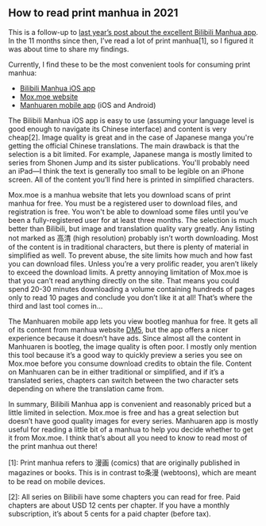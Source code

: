 ## How to read print manhua in 2021

This is a follow-up to [last year’s post about the excellent Bilibili Manhua app](https://www.chinese-forums.com/forums/topic/60732-first-impressions-of-the-bilibili-manhua-app/). In the 11 months since then, I’ve read a lot of print manhua[1], so I figured it was about time to share my findings.

Currently, I find these to be the most convenient tools for consuming print manhua:

-  [Bilibili Manhua iOS app](https://apps.apple.com/cn/app/id1426252715) 
-  [Mox.moe website](https://mox.moe/) 
-  [Manhuaren mobile app](http://manhuaren.com/) (iOS and Android) 

The Bilibili Manhua iOS app is easy to use (assuming your language level is good enough to navigate its Chinese interface) and content is very cheap[2]. Image quality is great and in the case of Japanese manga you're getting the official Chinese translations. The main drawback is that the selection is a bit limited. For example, Japanese manga is mostly limited to series from Shonen Jump and its sister publications. You'll probably need an iPad—I think the text is generally too small to be legible on an iPhone screen. All of the content you’ll find here is printed in simplified characters.

Mox.moe is a manhua website that lets you download scans of print manhua for free. You must be a registered user to download files, and registration is free. You won't be able to download some files until you’ve been a fully-registered user for at least three months. The selection is much better than Bilibili, but image and translation quality vary greatly. Any listing not marked as 高清 (high resolution) probably isn’t worth downloading. Most of the content is in traditional characters, but there is plenty of material in simplified as well. To prevent abuse, the site limits how much and how fast you can download files. Unless you’re a very prolific reader, you aren’t likely to exceed the download limits. A pretty annoying limitation of Mox.moe is that you can’t read anything directly on the site. That means you could spend 20-30 minutes downloading a volume containing hundreds of pages only to read 10 pages and conclude you don’t like it at all! That’s where the third and last tool comes in…

The Manhuaren mobile app lets you view bootleg manhua for free. It gets all of its content from manhua website [DM5](https://dm5.com/), but the app offers a nicer experience because it doesn’t have ads. Since almost all the content in Manhuaren is bootleg, the image quality is often poor. I mostly only mention this tool because it’s a good way to quickly preview a series you see on Mox.moe before you consume download credits to obtain the file. Content on Manhuaren can be in either traditional or simplified, and if it’s a translated series, chapters can switch between the two character sets depending on where the translation came from.

In summary, Bilibili Manhua app is convenient and reasonably priced but a little limited in selection. Mox.moe is free and has a great selection but doesn’t have good quality images for every series. Manhuaren app is mostly useful for reading a little bit of a manhua to help you decide whether to get it from Mox.moe. I think that’s about all you need to know to read most of the print manhua out there!

[1]: Print manhua refers to 漫画 (comics) that are originally published in magazines or books. This is in contrast to条漫 (webtoons), which are meant to be read on mobile devices.

[2]: All series on Bilibili have some chapters you can read for free. Paid chapters are about USD 12 cents per chapter. If you have a monthly subscription, it’s about 5 cents for a paid chapter (before tax).